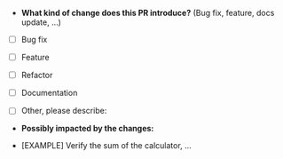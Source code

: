 * **What kind of change does this PR introduce?** (Bug fix, feature, docs update, ...)
- [ ] Bug fix
- [ ] Feature
- [ ] Refactor
- [ ] Documentation
- [ ] Other, please describe:


* **Possibly impacted by the changes:**
- [EXAMPLE] Verify the sum of the calculator, ...